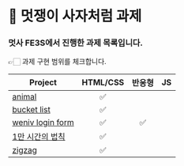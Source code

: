 # 🔗 멋쟁이 사자처럼 과제
### 멋사 FE3S에서 진행한 과제 목록입니다.
👉🏻 과제 구현 범위를 체크합니다. 

|Project|HTML/CSS|반응형|JS|
|---|:---:|:---:|:---:|
|[animal](https://hayeonii.github.io/LikelionHomework/220905/)|✅|
|[bucket list](https://hayeonii.github.io/LikelionHomework/%EC%9E%84%ED%95%98%EC%97%B0_bucketlist/)|✅
|[weniv login form](https://hayeonii.github.io/LikelionHomework/220914_login/)|✅|✅
|[1만 시간의 법칙](https://hayeonii.github.io/LikelionHomework/10000hours/)|✅
|[zigzag](https://hayeonii.github.io/LikelionHomework/%EC%9E%84%ED%95%98%EC%97%B0_zigzag/)|✅

